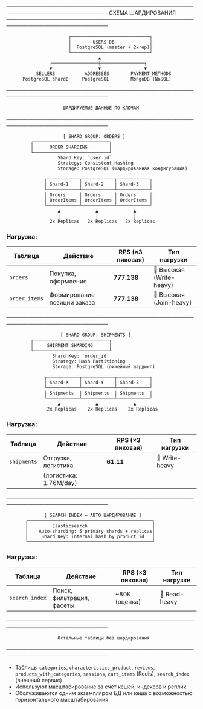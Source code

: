 ─────────────────────────────────────────────────────────────────────────────
                        СХЕМА ШАРДИРОВАНИЯ
─────────────────────────────────────────────────────────────────────────────

                           ┌─────────────────────────────┐
                           │        USERS DB             │
                           │  PostgreSQL (master + 2xrep)│
                           └─────────────────────────────┘
                                      ▲
                    ┌─────────────────┼────────────────┐
                    ▼                 ▼                ▼
               SELLERS           ADDRESSES        PAYMENT_METHODS
          PostgreSQL shard0     PostgreSQL        MongoDB (NoSQL)

─────────────────────────────────────────────────────────────────────────────

                         ШАРДИРУЕМЫЕ ДАННЫЕ ПО КЛЮЧАМ
─────────────────────────────────────────────────────────────────────────────

                         [ SHARD GROUP: ORDERS ]
             ┌────────────────────────────┐
             │      ORDER SHARDING        │
             └────────────────────────────┘
                       Shard Key: `user_id`
                       Strategy: Consistent Hashing
                       Storage: PostgreSQL (шардированная конфигурация)

                  ┌────────────┬────────────┬────────────┐
                  │ Shard-1    │ Shard-2    │ Shard-3    │
                  └────────────┴────────────┴────────────┘
                  │ Orders     │ Orders     │ Orders     │
                  │ OrderItems │ OrderItems │ OrderItems │
                  └────────────┴────────────┴────────────┘
                       ▲             ▲             ▲
                       │             │             │
                    2x Replicas   2x Replicas   2x Replicas

###  Нагрузка:

| Таблица         | Действие                         | RPS (×3 пиковая) | Тип нагрузки             |
|-----------------|----------------------------------|------------------|--------------------------|
| `orders`        | Покупка, оформление              | **777.138**      | 🔴 Высокая (Write-heavy) |
| `order_items`   | Формирование позиции заказа      | **777.138**      | 🔴 Высокая (Join-heavy)  |



─────────────────────────────────────────────────────────────────────────────

                        [ SHARD GROUP: SHIPMENTS ]
             ┌────────────────────────────┐
             │     SHIPMENT SHARDING      │
             └────────────────────────────┘
                     Shard Key: `order_id`
                     Strategy: Hash Partitioning
                     Storage: PostgreSQL (линейный шардинг)

                  ┌────────────┬────────────┬────────────┐
                  │ Shard-X    │ Shard-Y    │ Shard-Z    │
                  └────────────┴────────────┴────────────┘
                  │ Shipments  │ Shipments  │ Shipments  │
                  └────────────┴────────────┴────────────┘
                       ▲             ▲             ▲
                   2x Replicas    2x Replicas    2x Replicas

###  Нагрузка:

| Таблица        | Действие                    | RPS (×3 пиковая) | Тип нагрузки     |
|----------------|-----------------------------|------------------|------------------|
| `shipments`    | Отгрузка, логистика         | **61.11**        | 🔴 Write-heavy   |
|                | (логистика: 1.76M/day)      |                  |                  |

─────────────────────────────────────────────────────────────────────────────

                  [ SEARCH INDEX — АВТО ШАРДИРОВАНИЕ ]
           ┌──────────────────────────────────────────────┐
           │         Elasticsearch                        │
           │    Auto-sharding: 5 primary shards + replicas│
           │     Shard Key: internal hash by product_id   │
           └──────────────────────────────────────────────┘

### Нагрузка:

| Таблица           | Действие                   | RPS (×3 пиковая) | Тип нагрузки      |
|-------------------|----------------------------|------------------|-------------------|
| `search_index`    | Поиск, фильтрация, фасеты  | ~80K (оценка) | 🔴 Read-heavy      |
           

─────────────────────────────────────────────────────────────────────────────

                       Остальные таблицы без шардирования
─────────────────────────────────────────────────────────────────────────────

- Таблицы `categories`, `characteristics_product`, `reviews`, `products_with_categories`, `sessions`, `cart_items` (Redis), `search_index` (внешний сервис)
- Используют масштабирование за счёт кешей, индексов и реплик
- Обслуживаются одним экземпляром БД или кеша с возможностью горизонтального масштабирования
